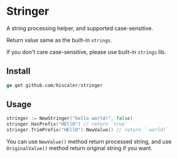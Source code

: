 Stringer
========

A string processing helper, and supported case-sensitive.

Return value same as the built-in `strings`.

If you don't care case-sensitive, please use built-in `strings` lib.

## Install

```go
go get github.com/hiscaler/stringer
```

## Usage

```go
stringer := NewStringer("hello world!", false)
stringer.HasPrefix("HEllO") // return `true`
stringer.TrimPrefix("HEllO").NewValue() // return ` world!`
```

You can use `NewValue()` method return processed string, and use `OriginalValue()` method return original string if you want. 